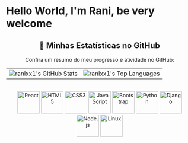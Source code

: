 # Hello World, I'm Rani, be very welcome


<!-- GitHub Stats -->

<div align="center">
  <h2>🚀 Minhas Estatísticas no GitHub</h2>
  <p>Confira um resumo do meu progresso e atividade no GitHub:</p>

  <table>
  <tr>
    <td><img src="https://github-readme-stats.vercel.app/api?username=ranixx1&include_all_commits=true&count_private=true&show_icons=true&line_height=20&title_color=7A7ADB&icon_color=2234AE&text_color=D3D3D3&bg_color=0,000000,130F40" alt="ranixx1's GitHub Stats" /></td>
    <td><img src="https://github-readme-stats.vercel.app/api/top-langs?username=ranixx1&show_icons=true&locale=en&layout=compact&title_color=7A7ADB&icon_color=2234AE&text_color=D3D3D3&bg_color=0,000000,130F40" alt="ranixx1's Top Languages" /></td>
  </tr>
</table>
<!-- Tecnologias -->
<div align="center"><br>

  <img src="https://upload.wikimedia.org/wikipedia/commons/thumb/a/a7/React-icon.svg/539px-React-icon.svg.png" width="60" title="React" />
  <img src="https://img.icons8.com/color/2x/html-5.png" width="60" title="HTML5"/>
  <img src="https://img.icons8.com/color/2x/css3.png" width="60" title="CSS3"/>
  <img src="https://static.vecteezy.com/system/resources/previews/027/127/560/non_2x/javascript-logo-javascript-icon-transparent-free-png.png" width="60" title="JavaScript"/>
  <img src="https://img.icons8.com/color/2x/bootstrap.png" width="60" title="Bootstrap"/>
  <img src="https://img.icons8.com/color/2x/python.png" width="60" title="Python"/>
  <img src="https://img.icons8.com/color/2x/django.png" width="60" title="Django"/>
  <img src="https://img.icons8.com/color/2x/nodejs.png" width="60" title="Node.js"/>
  <img src="https://img.icons8.com/color/2x/linux.png" width="60" title="Linux"/>

</div>
